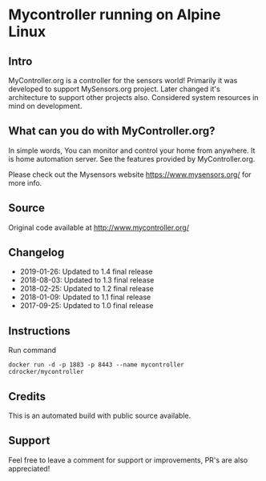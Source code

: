 # Mycontroller running on Alpine Linux

## Intro

MyController.org is a controller for the sensors world! Primarily it was developed to support MySensors.org project. Later changed it's architecture to support other projects also. Considered system resources in mind on development.

## What can you do with MyController.org?

In simple words, You can monitor and control your home from anywhere. It is home automation server. See the features provided by MyController.org.

Please check out the Mysensors website https://www.mysensors.org/ for more info.

## Source

Original code available at http://www.mycontroller.org/

## Changelog

* 2019-01-26: Updated to 1.4 final release
* 2018-08-03: Updated to 1.3 final release
* 2018-02-25: Updated to 1.2 final release
* 2018-01-09: Updated to 1.1 final release
* 2017-09-25: Updated to 1.0 final release

## Instructions

Run command

```
docker run -d -p 1883 -p 8443 --name mycontroller cdrocker/mycontroller
```

## Credits

This is an automated build with public source available.

## Support

Feel free to leave a comment for support or improvements, PR's are also appreciated!
